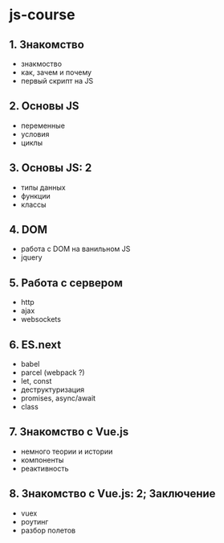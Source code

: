# js-course

## 1. Знакомство

* знакмоство
* как, зачем и почему
* первый скрипт на JS

## 2. Основы JS

* переменные
* условия
* циклы

## 3. Основы JS: 2

* типы данных
* функции
* классы

## 4. DOM

* работа с DOM на ванильном JS
* jquery

## 5. Работа с сервером

* http
* ajax
* websockets

## 6. ES.next

* babel
* parcel (webpack ?)
* let, const
* деструктуризация
* promises, async/await
* class

## 7. Знакомство с Vue.js

* немного теории и истории
* компоненты
* реактивность

## 8. Знакомство с Vue.js: 2; Заключение

* vuex
* роутинг
* разбор полетов
